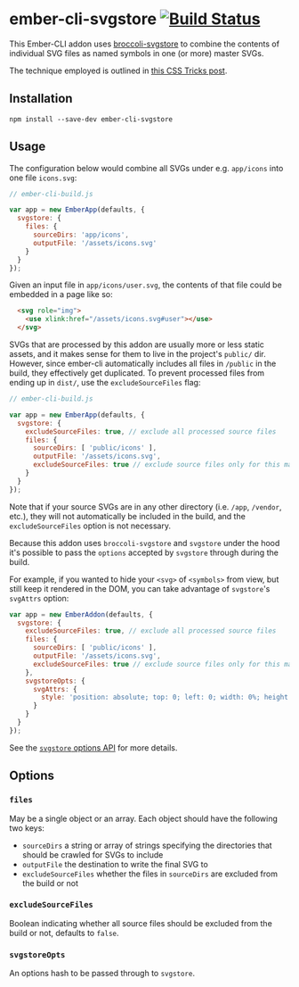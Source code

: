 # ember-cli-svgstore [![Build Status](https://travis-ci.org/salsify/ember-cli-svgstore.svg?branch=master)](https://travis-ci.org/salsify/ember-cli-svgstore)

This Ember-CLI addon uses [broccoli-svgstore](https://github.com/jmarquis/broccoli-svgstore) to combine the contents
of individual SVG files as named symbols in one (or more) master SVGs.

The technique employed is outlined in [this CSS Tricks post](http://css-tricks.com/svg-sprites-use-better-icon-fonts/).

## Installation

```
npm install --save-dev ember-cli-svgstore
```

## Usage

The configuration below would combine all SVGs under e.g. `app/icons` into one file `icons.svg`:

```js
// ember-cli-build.js

var app = new EmberApp(defaults, {
  svgstore: {
    files: {
      sourceDirs: 'app/icons',
      outputFile: '/assets/icons.svg'
    }
  }
});
```

Given an input file in `app/icons/user.svg`, the contents of that file could be embedded in a page like so:

```html
  <svg role="img">
    <use xlink:href="/assets/icons.svg#user"></use>
  </svg>
```

SVGs that are processed by this addon are usually more or less static assets, and it makes sense for them to live in the project's `public/` dir. However, since ember-cli automatically includes all files in `/public` in the build, they effectively get duplicated. To prevent processed files from ending up in `dist/`, use the `excludeSourceFiles` flag:

```js
// ember-cli-build.js

var app = new EmberApp(defaults, {
  svgstore: {
    excludeSourceFiles: true, // exclude all processed source files
    files: {
      sourceDirs: [ 'public/icons' ],
      outputFile: '/assets/icons.svg',
      excludeSourceFiles: true // exclude source files only for this master SVG
    }
  }
});
```

Note that if your source SVGs are in any other directory (i.e. `/app`, `/vendor`, etc.), they will not automatically be included in the build, and the `excludeSourceFiles` option is not necessary.

Because this addon uses `broccoli-svgstore` and `svgstore` under the hood it's possible
to pass the `options` accepted by `svgstore` through during the build.

For example, if you wanted to hide your `<svg>` of `<symbols>` from view, but
still keep it rendered in the DOM, you can take advantage of `svgstore`'s `svgAttrs` option:

```js
var app = new EmberAddon(defaults, {
  svgstore: {
    excludeSourceFiles: true, // exclude all processed source files
    files: {
      sourceDirs: [ 'public/icons' ],
      outputFile: '/assets/icons.svg',
      excludeSourceFiles: true // exclude source files only for this master SVG
    },
    svgstoreOpts: {
      svgAttrs: {
        style: 'position: absolute; top: 0; left: 0; width: 0%; height: 0%;'
      }
    }
  }
});
```

See the [`svgstore` options API](https://github.com/svgstore/svgstore#options) for more details.

## Options

### `files`
May be a single object or an array. Each object should have the following two keys:
 - `sourceDirs` a string or array of strings specifying the directories that should be crawled for SVGs to include
 - `outputFile` the destination to write the final SVG to
 - `excludeSourceFiles` whether the files in `sourceDirs` are excluded from the build or not


### `excludeSourceFiles`
Boolean indicating whether all source files should be excluded from the build or not, defaults to `false`.

### `svgstoreOpts`
An options hash to be passed through to `svgstore`.
